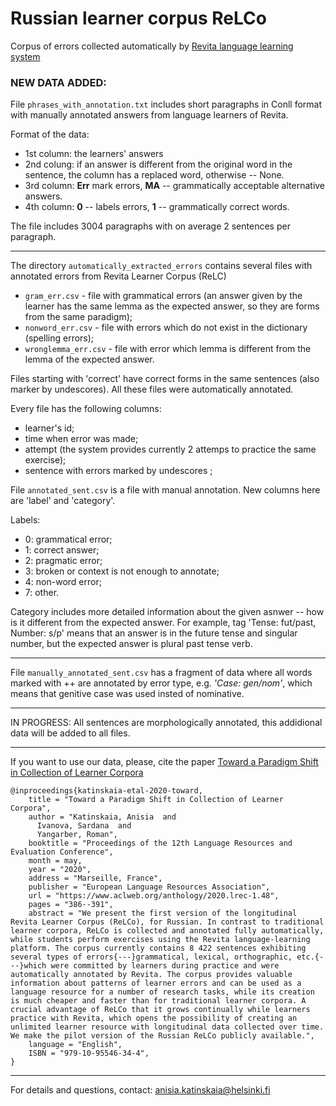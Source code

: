 # Russian learner corpus ReLCo
Corpus of errors collected automatically by [Revita language learning system](http://revita.cs.helsinki.fi/)


### NEW DATA ADDED:

File `phrases_with_annotation.txt` includes short paragraphs in Conll format 
with manually annotated answers from language learners of Revita.

Format of the data: 

* 1st column: the learners' answers
* 2nd colung: if an answer is different from the original word in the sentence, 
 the column has a replaced word, otherwise -- None.
* 3rd column: **Err** mark errors, **MA** -- grammatically acceptable alternative answers.
* 4th column: **0** -- labels errors, **1** -- grammatically correct words.
  
  
The file includes 3004 paragraphs with on average 2 sentences per paragraph.

___


The directory `automatically_extracted_errors` contains several files with annotated errors from Revita Learner Corpus (ReLC)

* `gram_err.csv` - file with grammatical errors (an answer given by the learner has the same lemma as the expected answer, so they are forms from the same paradigm);
* `nonword_err.csv` - file with errors which do not exist in the dictionary (spelling errors);
* `wronglemma_err.csv` - file with error which lemma is different from the lemma of the expected answer.

Files starting with 'correct' have correct forms in the same sentences (also marker by undescores).
All these files were automatically annotated.

Every file has the following columns: 
* learner's id; 
* time when error was made;
* attempt (the system provides currently 2 attemps to practice the same exercise);
* sentence with errors marked by undescores ;

File `annotated_sent.csv` is a file with manual annotation. New columns here are 'label' and 'category'.

Labels:
- 0: grammatical error;
- 1: correct answer;
- 2: pragmatic error;
- 3: broken or context is not enough to annotate;
- 4: non-word error;
- 7: other.

Category includes more detailed information about the given asnwer -- how is it different from the expected answer. 
For example, tag 'Tense: fut/past, Number: s/p' means that an answer is in the future tense and singular number, but the expected answer is plural past tense verb. 

____ 

File `manually_annotated_sent.csv` has a fragment of data where all words
marked with ++ are annotated by error type, e.g. *'Case: gen/nom'*, which means
that genitive case was  used insted of nominative.

______

IN PROGRESS: 
All sentences are morphologically annotated, this addidional data will be added to all files.

______
If you want to use our data, please, cite the paper [Toward a Paradigm Shift in Collection of Learner Corpora](https://www.aclweb.org/anthology/2020.lrec-1.48/)


```
@inproceedings{katinskaia-etal-2020-toward,
    title = "Toward a Paradigm Shift in Collection of Learner Corpora",
    author = "Katinskaia, Anisia  and
      Ivanova, Sardana  and
      Yangarber, Roman",
    booktitle = "Proceedings of the 12th Language Resources and Evaluation Conference",
    month = may,
    year = "2020",
    address = "Marseille, France",
    publisher = "European Language Resources Association",
    url = "https://www.aclweb.org/anthology/2020.lrec-1.48",
    pages = "386--391",
    abstract = "We present the first version of the longitudinal Revita Learner Corpus (ReLCo), for Russian. In contrast to traditional learner corpora, ReLCo is collected and annotated fully automatically, while students perform exercises using the Revita language-learning platform. The corpus currently contains 8 422 sentences exhibiting several types of errors{---}grammatical, lexical, orthographic, etc.{---}which were committed by learners during practice and were automatically annotated by Revita. The corpus provides valuable information about patterns of learner errors and can be used as a language resource for a number of research tasks, while its creation is much cheaper and faster than for traditional learner corpora. A crucial advantage of ReLCo that it grows continually while learners practice with Revita, which opens the possibility of creating an unlimited learner resource with longitudinal data collected over time. We make the pilot version of the Russian ReLCo publicly available.",
    language = "English",
    ISBN = "979-10-95546-34-4",
}
```

______
For details and questions, contact: anisia.katinskaia@helsinki.fi
